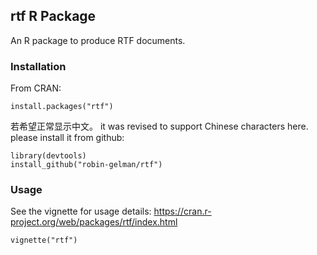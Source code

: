 ## rtf R Package

An R package to produce RTF documents.

### Installation
From CRAN:

```
install.packages("rtf")
```
若希望正常显示中文。
it was revised to support Chinese characters here.
please install it from github: 
```
library(devtools)
install_github("robin-gelman/rtf")
```


### Usage
See the vignette for usage details: https://cran.r-project.org/web/packages/rtf/index.html

```
vignette("rtf")
```
